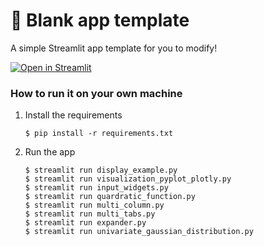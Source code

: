 # 🎈 Blank app template

A simple Streamlit app template for you to modify!

[![Open in Streamlit](https://static.streamlit.io/badges/streamlit_badge_black_white.svg)](https://blank-app-template.streamlit.app/)

### How to run it on your own machine

1. Install the requirements

   ```
   $ pip install -r requirements.txt
   ```

2. Run the app

   ```
   $ streamlit run display_example.py
   $ streamlit run visualization_pyplot_plotly.py
   $ streamlit run input_widgets.py
   $ streamlit run quardratic_function.py
   $ streamlit run multi_column.py
   $ streamlit run multi_tabs.py
   $ streamlit run expander.py
   $ streamlit run univariate_gaussian_distribution.py
   ```
